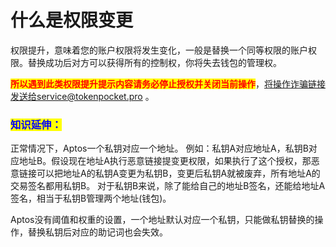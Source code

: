 # 什么是权限变更

权限提升，意味着您的账户权限将发生变化，一般是替换一个同等权限的账户权限。替换成功后对方可以获得所有的控制权，你将失去钱包的管理权。

<mark style="color:red;">**所以遇到此类权限提升提示内容请务必停止授权并关闭当前操作**</mark>，将操作诈骗链接发送给service@tokenpocket.pro 。

### <mark style="color:blue;">**知识延伸：**</mark>

正常情况下，Aptos一个私钥对应一个地址。 例如：私钥A对应地址A，私钥B对应地址B。假设现在地址A执行恶意链接提变更权限，如果执行了这个授权，那恶意链接可以把地址A的私钥A变更为私钥B，变更后私钥A就被废弃，所有地址A的交易签名都用私钥B。 对于私钥B来说，除了能给自己的地址B签名，还能给地址A签名，相当于私钥B管理两个地址(钱包)。

Aptos没有阈值和权重的设置，一个地址默认对应一个私钥，只能做私钥替换的操作，替换私钥后对应的助记词也会失效。
